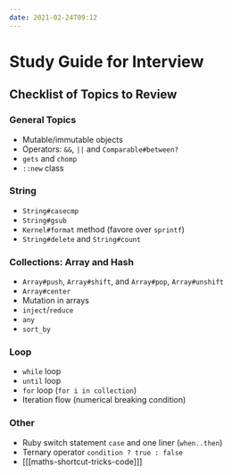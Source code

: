 ```yaml
---
date: 2021-02-24T09:12
---
```


# Study Guide for Interview

Checklist of Topics to Review
-----------------------------

### General Topics

- Mutable/immutable objects
- Operators: `&&`, `||` and `Comparable#between?`
- `gets` and `chomp`
- `::new` class

### String

- `String#casecmp`
- `String#gsub`
- `Kernel#format` method (favore over `sprintf`)
- `String#delete` and `String#count`

### Collections: Array and Hash

- `Array#push`, `Array#shift`, and `Array#pop`, `Array#unshift`
- `Array#center`
- Mutation in arrays
- `inject`/`reduce`
- `any`
- `sort_by`

### Loop

- `while` loop
- `until` loop
- `for` loop (`for i in collection`)
- Iteration flow (numerical breaking condition)

### Other

- Ruby switch statement `case` and one liner (`when..then`)
- Ternary operator `condition ? true : false`
- [[[maths-shortcut-tricks-code]]]
